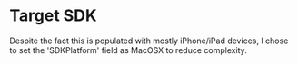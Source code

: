 # Target SDK

Despite the fact this is populated with mostly iPhone/iPad devices, I chose to set the 'SDKPlatform' field as MacOSX to reduce complexity.

